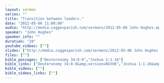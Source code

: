 ```yaml
---
layout: sermon
series: ""
title: "Transition between leaders."
date: "2012-05-06 11:00:00"
audio: "http://media.coggesparish.com/sermons/2012-05-06 John Hughes.mp3"
speaker: "John Hughes"
speaker_info: ""
duration: "28"
youtube_videos: [""]
slides: ["http://media.coggesparish.com/sermons/2012-05-06 John Hughes.jpg"]
files: [""]
bible_passages: ["Deuteronomy 34:8-9","Joshua 1:1-16"]
bible_links: ["Deuteronomy 34:8-9&amp;version=NIVUK","Joshua 1:1-16&amp;version=NIVUK"]
bible_videos: [""]
bible_videos_links: [""]
---
```

